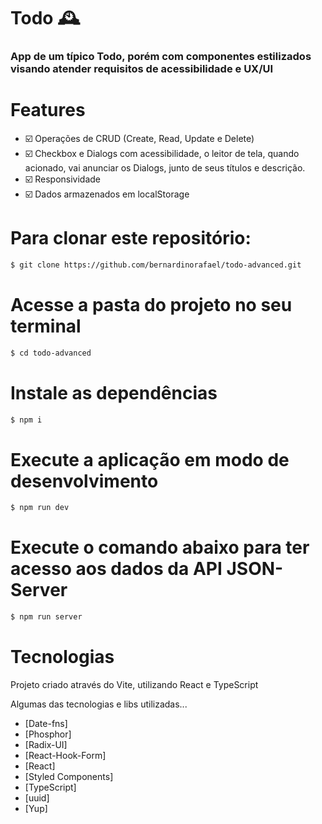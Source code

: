 # Todo 🕰️

### App de um típico Todo, porém com componentes estilizados visando atender requisitos de acessibilidade e UX/UI

# Features

- ☑️ Operações de CRUD (Create, Read, Update e Delete)
- ☑️ Checkbox e Dialogs com acessibilidade, o leitor de tela, quando acionado, vai anunciar os Dialogs, junto de seus títulos e descrição.
- ☑️ Responsividade
- ☑️ Dados armazenados em localStorage

# Para clonar este repositório:

```bash
$ git clone https://github.com/bernardinorafael/todo-advanced.git
```

# Acesse a pasta do projeto no seu terminal

```bash
$ cd todo-advanced
```

# Instale as dependências

```bash
$ npm i
```

# Execute a aplicação em modo de desenvolvimento

```bash
$ npm run dev
```

# Execute o comando abaixo para ter acesso aos dados da API JSON-Server

```bash
$ npm run server
```

# Tecnologias

Projeto criado através do Vite, utilizando React e TypeScript

Algumas das tecnologias e libs utilizadas...

- [Date-fns]
- [Phosphor]
- [Radix-UI]
- [React-Hook-Form]
- [React]
- [Styled Components]
- [TypeScript]
- [uuid]
- [Yup]
